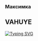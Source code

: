 ### Максимка 
## VAHUYE
[![Typing SVG](https://readme-typing-svg.herokuapp.com?color=%#FFFF00&lines=ya+hochu+pizzi)](https://git.io/typing-svg)
